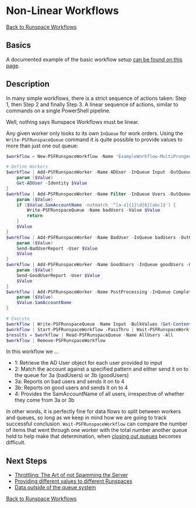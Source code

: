 ﻿# Non-Linear Workflows

[Back to Runspace Workflows](../runspace-workflows.html)

## Basics

A documented example of the basic workflow setup [can be found on this page](examples-simple.html).

## Description

In many simple workflows, there is a strict sequence of actions taken: Step 1, then Step 2 and finally Step 3.
A linear sequence of actions, similar to commands on a single PowerShell pipeline.

Well, nothing says Runspace Workflows must be linear.

Any given worker only looks to its own `InQueue` for work orders.
Using the `Write-PSFRunspaceQueue` command it is quite possible to provide values to more than just one out queue:

```powershell
$workflow = New-PSFRunspaceWorkflow -Name 'ExampleWorkflow-MultiPronged'

# Define Workers
$workflow | Add-PSFRunspaceWorker -Name ADUser -InQueue Input -OutQueue Users -Count 5 -ScriptBlock {
    param ($Value)
    Get-ADUser -Identity $Value
}
$workflow | Add-PSFRunspaceWorker -Name Filter -InQueue Users -OutQueue goodUsers -Count 1 -ScriptBlock {
    param ($Value)
    if ($Value.SamAccountName -notmatch '^[a-z]{1}\d{6}[abc]$') {
        Write-PSFRunspaceQueue -Name badUsers -Value $Value
        return
    }
    $Value
}
$workflow | Add-PSFRunspaceWorker -Name BadUser -InQueue badUsers -OutQueue Completed -Count 3 -ScriptBlock {
    param ($Value)
    Send-BadUserReport -User $Value
    $Value
}
$workflow | Add-PSFRunspaceWorker -Name GoodUsers -InQueue goodUsers -OutQueue Completed -Count 3 -ScriptBlock {
    param ($Value)
    Send-GoodUserReport -User $Value
    $Value
}
$workflow | Add-PSFRunspaceWorker -Name PostProcessing -InQueue Completed -OutQueue AllUsers -Count 1 -ScriptBlock {
    param ($Value)
    $Value.SamAccountName
}

# Execute
$workflow | Write-PSFRunspaceQueue -Name Input -BulkValues (Get-Content .\users.txt)
$workflow | Start-PSFRunspaceWorkflow -PassThru | Wait-PSFRunspaceWorkflow -WorkerName PostProcessing -ReferenceQueue Users -PassThru | Stop-PSFRunspaceWorkflow
$results = $workflow | Read-PSFRunspaceQueue -Name AllUsers -All
$workflow | Remove-PSFRunspaceWorkflow
```

In this workflow we ...

+ 1: Retrieve the AD User object for each user provided to input
+ 2: Match the account against a specified pattern and either send it on to the queue for 3a (badUsers) or 3b (goodUsers)
+ 3a: Reports on bad users and sends it on to 4
+ 3b: Reports on good users and sends it on to 4
+ 4: Provides the SamAccountName of all users, irrespective of whether they come from 3a or 3b

In other words, it is perfectly fine for data flows to split between workers and queues, so long as we keep in mind how we are going to track successful conclusion.
`Wait-PSFRunspaceWorkflow` can compare the number of items that went through one worker with the total number another queue held to help make that determination, when [closing out queues](examples-auto-close.html) becomes difficult.

## Next Steps

+ [Throttling: The Art of not Spamming the Server](examples-throttling.html)
+ [Providing different values to different Runspaces](examples-perrunspacevariables.html)
+ [Data outside of the queue system](examples-the-data-field.html)

[Back to Runspace Workflows](../runspace-workflows.html)